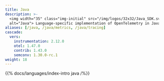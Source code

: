 ```yaml
---
title: Java
description: >-
  <img width="35" class="img-initial" src="/img/logos/32x32/Java_SDK.svg"
  alt="Java"> Language-specific implementation of OpenTelemetry in Java.
aliases: [/java, /java/metrics, /java/tracing]
cascade:
  vers:
    instrumentation: 2.12.0
    otel: 1.47.0
    contrib: 1.43.0
    semconv: 1.30.0-rc.1
weight: 18
---
```


{{% docs/languages/index-intro java /%}}
